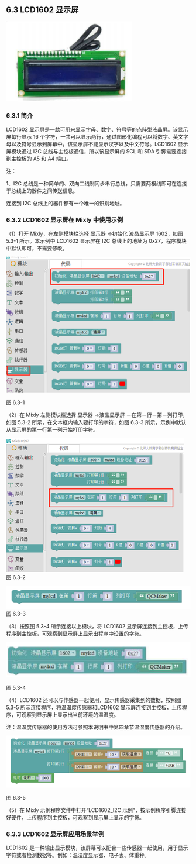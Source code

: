 ## 6.3 LCD1602 显示屏

![](/assets/硬件1223694.png)





### 6.3.1 简介

LCD1602 显示屏是一款可用来显示字母、数字、符号等的点阵型液晶屏。该显示屏每行显示 16 个字符，一共可以显示两行，通过图形化编程可以将数字、英文字母以及符号显示到屏幕中，该显示屏不能显示汉字以及中文符号。LCD1602 显示屏模块通过 I2C 总线与主控板通信，所以该显示屏的 SCL 和 SDA 引脚需要连接到主控板的 A5 和 A4 端口。

注：

1、I2C 总线是一种简单的、双向二线制同步串行总线，只需要两根线即可在连接于总线上的器件之间传送信息。

连接到 I2C 总线上的器件都有一个唯一的识别地址。

### 6.3.2 LCD1602 显示屏在 Mixly 中使用示例

（1）打开 Mixly，在左侧模块栏选择 显示器 →初始化 液晶显示屏 1602，如图 5.3-1 所示。本示例中 LCD1602 显示屏在 I2C 总线上的地址为 0x27，程序模块中默认即可，不需要修改。

![](/assets/硬件1224107.png)

图 6.3-1

（2）在 Mixly 左侧模块栏选择 显示器 →液晶显示屏 －在第－行－第－列打印，如图 5.3-2 所示，在文本框内输入要打印的字符，如图 6.3-3 所示，示例中默认从显示屏的第一行第一列开始打印字符。

![](/assets/硬件1224221.png)
图 6.3-2

![](/assets/硬件1224231.png)
图 6.3-3

（3）按照图 5.3-4 所示连接以上模块，将 LCD1602 显示屏连接到主控板，上传程序到主控板，可观察到显示屏上显示出程序中设置的字符。

![](/assets/硬件1224313.png)

图 5.3-4

（4）LCD1602 还可以与传感器一起使用，显示传感器采集到的数据，按照图 5.3-5 所示连接程序，将温湿度传感器和LCD1602 显示屏连接到主控板，上传程序，可观察到显示屏上显示出当前环境的温湿度。

注：温湿度传感器的使用方法可参照本说明书中第四章节温湿度传感器的介绍。

![](/assets/硬件1224460.png)

图 6.3-5

（5）在 Mixly 示例程序文件中打开“LCD1602\_I2C 示例”，按示例程序引脚连接好硬件，上传程序到主控板，可观察到显示屏上显示的字符。

### 6.3.3 LCD1602 显示屏应用场景举例

LCD1602 是一种输出显示模块，该屏幕可以配合一些传感器一起使用，用于显示字符或者检测数据等。例如：温湿度显示器、电子表、体重秤。

